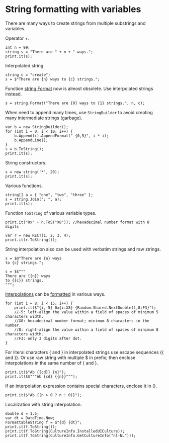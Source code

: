 # String formatting with variables

There are many ways to create strings from multiple substrings and variables.

Operator +.

```
int n = 99;
string s = "There are " + n + " ways.";
print.it(s);
```

Interpolated string.

```
string c = "create";
s = $"There are {n} ways to {c} strings.";
```

Function [string.Format](https://www.google.com/search?q=System.String.Format+method) now is almost obsolete. Use interpolated strings instead.

```
s = string.Format("There are {0} ways to {1} strings.", n, c);
```

When need to append many times, use `StringBuilder` to avoid creating many intermediate strings (garbage).

```
var b = new StringBuilder();
for (int i = 0; i < 10; i++) {
	b.Append(i).AppendFormat(" {0,5}", i * i);
	b.AppendLine();
}
s = b.ToString();
print.it(s);
```

String constructors.

```
s = new string('*', 20);
print.it(s);
```

Various functions.

```
string[] a = { "one", "two", "three" };
s = string.Join("; ", a);
print.it(s);
```

Function `ToString` of various variable types.

```
print.it("0x" + n.ToS("X8")); //hexadecimal number format with 8 digits

var r = new RECT(1, 2, 3, 4);
print.it(r.ToString());
```

String interpolation also can be used with verbatim strings and raw strings.

```
s = $@"There are {n} ways
to {c} strings.";

s = $$"""
There are {{n}} ways
to {{c}} strings.
""";
```

[Interpolations](https://www.google.com/search?q=C%23+string+interpolation) can be [formatted](https://www.google.com/search?q=C%23+composite+formatting) in various ways.

```
for (int i = 8; i < 15; i++) {
	print.it($"{i,-5} 0x{i:X8} {Random.Shared.NextDouble(),8:F3}");
	//-5: left-align the value within a field of spaces of minimum 5 characters width.
	//X8: hexadecimal number format; minimum 8 characters in the number.
	//8: right-align the value within a field of spaces of minimum 8 characters width.
	//F3: only 3 digits after dot.
}
```

For literal characters { and } in interpolated strings use escape sequences {{ and }}. Or use raw string with multiple $ in prefix; then enclose interpolations in the same number of { and }.

```
print.it($"Ab {{cd}} {n}");
print.it($$"""Ab {cd} {{n}}""");
```

If an interpolation expression contains special characters, enclose it in ().

```
print.it($"Ab {(n > 0 ? n : 0)}");
```

Localization with string interpolation.

```
double d = 1.5;
var dt = DateTime.Now;
FormattableString f = $"{d} {dt}";
print.it(f.ToString());
print.it(f.ToString(CultureInfo.InstalledUICulture));
print.it(f.ToString(CultureInfo.GetCultureInfo("nl-NL")));
```
